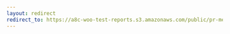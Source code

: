 ```yaml
---
layout: redirect
redirect_to: https://a8c-woo-test-reports.s3.amazonaws.com/public/pr-merge/39237/e2e/index.html
---
```

